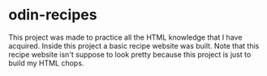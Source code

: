 # odin-recipes
This project was made to practice all the HTML knowledge that I have acquired. Inside this project a basic recipe website was built.
Note that this recipe website isn't suppose to look pretty because this project is just to build my HTML chops. 
